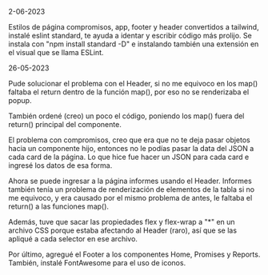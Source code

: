 2-06-2023

Estilos de página compromisos, app, footer y header convertidos a tailwind, instalé eslint standard, te ayuda a identar y escribir código más prolijo. Se instala con "npm install standard -D" e instalando también una extensión en el visual que se llama ESLint.

26-05-2023

Pude solucionar el problema con el Header, si no me equivoco en los map() faltaba el return dentro de la función
map(), por eso no se renderizaba el popup.

También ordené (creo) un poco el código, poniendo los map() fuera del return() principal del componente.

El problema con compromisos, creo que era que no te deja pasar objetos hacia un componente hijo, entonces no le podías pasar la data del JSON a cada card de la página. Lo que hice fue hacer un JSON para cada card e ingresé los datos de esa forma.

Ahora se puede ingresar a la página informes usando el Header. Informes también tenía un problema de renderización de elementos de la tabla si no me equivoco, y era causado por el mismo problema de antes, le faltaba el return() a las funciones map().

Además, tuve que sacar las propiedades flex y flex-wrap a "*" en un archivo CSS porque estaba afectando al Header (raro), así que se las apliqué a cada selector en ese archivo.

Por último, agregué el Footer a los componentes Home, Promises y Reports. También, instalé FontAwesome para el uso de iconos. 